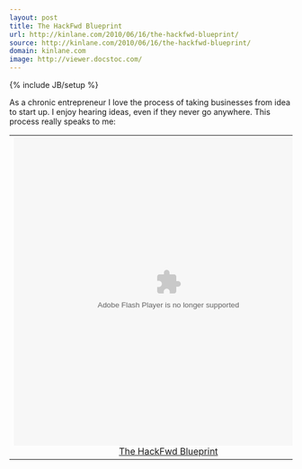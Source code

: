 ```yaml
---
layout: post
title: The HackFwd Blueprint
url: http://kinlane.com/2010/06/16/the-hackfwd-blueprint/
source: http://kinlane.com/2010/06/16/the-hackfwd-blueprint/
domain: kinlane.com
image: http://viewer.docstoc.com/
---
```

{% include JB/setup %}<p>
     As a chronic entrepreneur I love the process of taking businesses from idea to start up. I enjoy hearing ideas, even if they never go anywhere. This process really speaks to me:
</p>

<table align="center">
     <tbody>
          <tr>
               <td align="center">
                    <object id="_ds_42498705"
                        classid="clsid:d27cdb6e-ae6d-11cf-96b8-444553540000"
                        width="550"
                        height="550"
                        codebase="http://download.macromedia.com/pub/shockwave/cabs/flash/swflash.cab#version=6,0,40,0">
                         <param name="name"
                             value="_ds_42498705" />
                         <param name="data"
                             value="http://viewer.docstoc.com/" />
                         <param name="FlashVars"
                             value="doc_id=42498705&amp;mem_id=938958&amp;doc_type=pdf&amp;fullscreen=0&amp;allowdownload=1" />
                         <param name="allowScriptAccess"
                             value="always" />
                         <param name="allowFullScreen"
                             value="true" />
                         <param name="src"
                             value="http://viewer.docstoc.com/" />
                         <param name="flashvars"
                             value="doc_id=42498705&amp;mem_id=938958&amp;doc_type=pdf&amp;fullscreen=0&amp;allowdownload=1" />
                         <param name="allowfullscreen"
                             value="true" />
                         <embed id="_ds_42498705"
                             type="application/x-shockwave-flash"
                             width="550"
                             height="550"
                             src="http://viewer.docstoc.com/"
                             allowfullscreen="true"
                             allowscriptaccess="always"
                             flashvars="doc_id=42498705&amp;mem_id=938958&amp;doc_type=pdf&amp;fullscreen=0&amp;allowdownload=1"
                             data="http://viewer.docstoc.com/"
                             name="_ds_42498705" />
                    </object> <span class="c1"><a href="http://www.docstoc.com/docs/42498705/The-HackFwd-Blueprint">The HackFwd Blueprint</a></span>
               </td>
          </tr>
     </tbody>
</table>